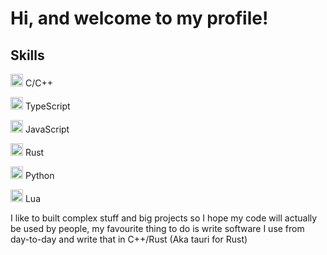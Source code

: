 # Hi, and welcome to my profile!

## Skills

<img width="20" src="https://w7.pngwing.com/pngs/46/626/png-transparent-c-logo-the-c-programming-language-computer-icons-computer-programming-source-code-programming-miscellaneous-template-blue.png" /> C/C++

<img width="20" src="https://upload.wikimedia.org/wikipedia/commons/thumb/4/4c/Typescript_logo_2020.svg/1200px-Typescript_logo_2020.svg.png" /> TypeScript

<img width="20" src="https://upload.wikimedia.org/wikipedia/commons/3/3b/Javascript_Logo.png" /> JavaScript

<img width="20" src="https://www.freecodecamp.org/news/content/images/2021/01/rust-mascot.png" /> Rust

<img width="20" src="https://upload.wikimedia.org/wikipedia/commons/thumb/c/c3/Python-logo-notext.svg/1200px-Python-logo-notext.svg.png" /> Python

<img width="20" src="https://upload.wikimedia.org/wikipedia/commons/c/cf/Lua-Logo.svg" /> Lua

I like to built complex stuff and big projects so I hope my code will actually be used by people, my favourite thing to do is write software I use from day-to-day and write that in C++/Rust (Aka tauri for Rust)

